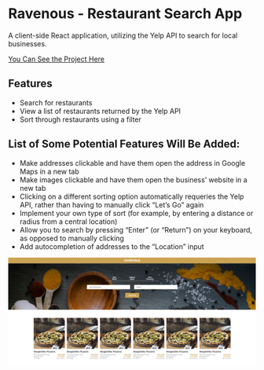 # Ravenous - Restaurant Search App

A client-side React application, utilizing the Yelp API to search for local businesses.

[You Can See the Project Here](https://kubilayture-ravenous-app.netlify.app/)

## Features

- Search for restaurants
- View a list of restaurants returned by the Yelp API
- Sort through restaurants using a filter

## List of Some Potential Features Will Be Added:

- Make addresses clickable and have them open the address in Google Maps in a new tab
- Make images clickable and have them open the business’ website in a new tab
- Clicking on a different sorting option automatically requeries the Yelp API, rather than having to manually click “Let’s Go” again
- Implement your own type of sort (for example, by entering a distance or radius from a central location)
- Allow you to search by pressing “Enter” (or “Return”) on your keyboard, as opposed to manually clicking
- Add autocompletion of addresses to the “Location” input

![image info](./Ravenous_ScreenShot.png)
